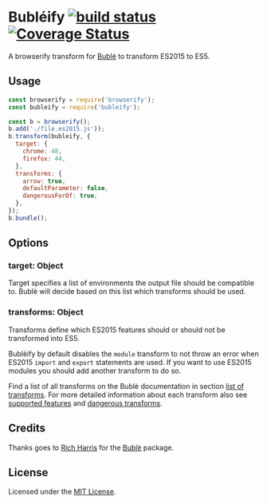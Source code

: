 # Bubléify [![build status][1]][2] [![Coverage Status](3)](4)

A browserify transform for [Bublé](https://www.npmjs.com/package/buble) to transform ES2015 to ES5.

## Usage

``` javascript
const browserify = require('browserify');
const bubleify = require('bubleify');

const b = browserify();
b.add('./file.es2015.js'));
b.transform(bubleify, {
  target: {
    chrome: 48,
    firefox: 44,
  },
  transforms: {
    arrow: true,
    defaultParameter: false,
    dangerousForOf: true,
  },
});
b.bundle();
```

## Options

### target: Object

Target specifies a list of environments the output file should be compatible to. Bublè will decide based on this list which transforms should be used.

### transforms: Object

Transforms define which ES2015 features should or should not be transformed into ES5.

Bublèify by default disables the `module` transform to not throw an error when ES2015 `import` and `export` statements are used. If you want to use ES2015 modules you should add another transform to do so.

Find a list of all transforms on the Bublè documentation in section [list of transforms](http://buble.surge.sh/guide/#list-of-transforms). For more detailed information about each transform also see [supported features](http://buble.surge.sh/guide/#supported-features) and [dangerous transforms](http://buble.surge.sh/guide/#dangerous-transforms).

## Credits

Thanks goes to [Rich Harris](https://twitter.com/rich_harris) for the [Bublè](https://www.npmjs.com/package/buble) package.

## License

Licensed under the [MIT License](https://opensource.org/licenses/mit-license.php).

[1]: https://travis-ci.org/garthenweb/bubleify.svg
[2]: https://travis-ci.org/garthenweb/bubleify
[3]: https://coveralls.io/repos/github/garthenweb/bubleify/badge.svg?branch=master
[4]: https://coveralls.io/github/garthenweb/bubleify?branch=master
